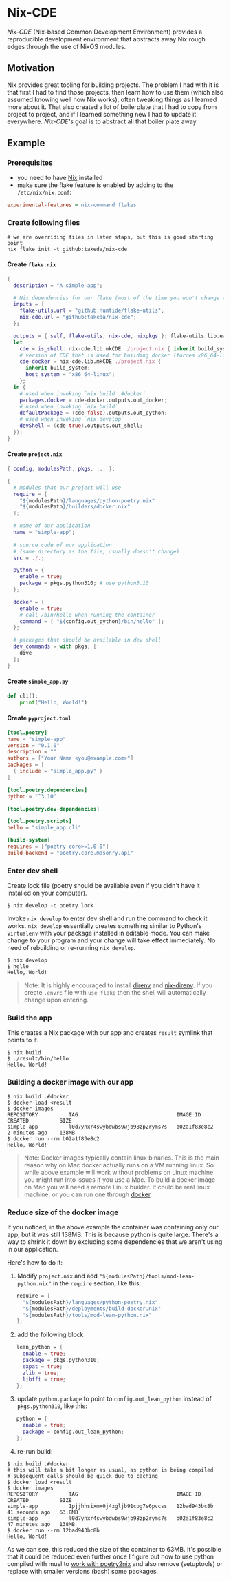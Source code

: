 # Nix-CDE

_Nix-CDE_ (Nix-based Common Development Environment) provides a reproducible
development environment that abstracts away Nix rough edges through the use
of NixOS modules.

## Motivation

Nix provides great tooling for building projects. The problem I had with it
is that first I had to find those projects, then learn how to use them (which
also assumed knowing well how Nix works), often tweaking things as I learned
more about it. That also created a lot of boilerplate that I had to copy from
project to project, and if I learned something new I had to update it everywhere.
_Nix-CDE's_ goal is to abstract all that boiler plate away.

## Example

### Prerequisites

- you need to have [Nix](https://nixos.org/download.html) installed
- make sure the flake feature is enabled by adding to the `/etc/nix/nix.conf`:
```ini
experimental-features = nix-command flakes
```

### Create following files

```shell
# we are overriding files in later staps, but this is good starting point
nix flake init -t github:takeda/nix-cde 
```

#### Create `flake.nix`
```nix
{
  description = "A simple-app";

  # Nix dependencies for our flake (most of the time you won't change this)
  inputs = {
    flake-utils.url = "github:numtide/flake-utils";
    nix-cde.url = "github:takeda/nix-cde";
  };

  outputs = { self, flake-utils, nix-cde, nixpkgs }: flake-utils.lib.eachDefaultSystem (build_system:
  let
    cde = is_shell: nix-cde.lib.mkCDE ./project.nix { inherit build_system is_shell; };
    # version of CDE that is used for building docker (forces x86_64-linux binaries)
    cde-docker = nix-cde.lib.mkCDE ./project.nix {
      inherit build_system;
      host_system = "x86_64-linux";
    };
  in {
    # used when invoking `nix build .#docker`
    packages.docker = cde-docker.outputs.out_docker;
    # used when invoking `nix build`
    defaultPackage = (cde false).outputs.out_python;
    # used when invoking `nix develop`
    devShell = (cde true).outputs.out_shell;
  });
}
```

#### Create `project.nix`
```nix
{ config, modulesPath, pkgs, ... }:

{
  # modules that our project will use
  require = [
    "${modulesPath}/languages/python-poetry.nix"
    "${modulesPath}/builders/docker.nix"
  ];

  # name of our application
  name = "simple-app";
  
  # source code of our application
  # (same directory as the file, usually doesn't change)
  src = ./.;

  python = {
    enable = true;
    package = pkgs.python310; # use python3.10
  };

  docker = {
    enable = true;
    # call /bin/hello when running the container
    command = [ "${config.out_python}/bin/hello" ];
  };

  # packages that should be available in dev shell
  dev_commands = with pkgs; [
    dive
  ];
}
```

#### Create `simple_app.py`
```python
def cli():
    print("Hello, World!")
```

#### Create `pyproject.toml`
```toml
[tool.poetry]
name = "simple-app"
version = "0.1.0"
description = ""
authors = ["Your Name <you@example.com>"]
packages = [
  { include = "simple_app.py" }
]

[tool.poetry.dependencies]
python = "^3.10"

[tool.poetry.dev-dependencies]

[tool.poetry.scripts]
hello = "simple_app:cli"

[build-system]
requires = ["poetry-core>=1.0.0"]
build-backend = "poetry.core.masonry.api"
```

### Enter dev shell

Create lock file (poetry should be available even if you didn't have it
installed on your computer).
```shell
$ nix develop -c poetry lock
```
Invoke `nix develop` to enter dev shell and run the command to check it works.
`nix develop` essentially creates something similar to Python's `virtualenv` with your
package installed in editable mode. You can make change to your program and your
change will take effect immediately. No need of rebuilding or re-running `nix develop`.

```shell
$ nix develop
$ hello
Hello, World!
```

> Note: It is highly encouraged to install [direnv](https://direnv.net/)
and [nix-direnv](https://github.com/nix-community/nix-direnv).
If you create `.envrc` file with `use flake` then the shell will
automatically change upon entering.


### Build the app

This creates a Nix package with our app and creates `result` symlink that points to it.
```shell
$ nix build
$ ./result/bin/hello
Hello, World!
```

### Building a docker image with our app

```shell
$ nix build .#docker
$ docker load <result
$ docker images
REPOSITORY          TAG                                IMAGE ID       CREATED          SIZE
simple-app          l0d7ynxr4swybdwbs9wjb98zp2ryms7s   b02a1f83e8c2   2 minutes ago    138MB
$ docker run --rm b02a1f83e8c2
Hello, World!
```

> Note: Docker images typically contain linux binaries. This is the main reason
why on Mac docker actually runs on a VM running linux. So while above
example will work without problems on Linux machine you might run into
issues if you use a Mac. To build a docker image on Mac you will need a
remote Linux builder. It could be real linux machine, or you can run one through
[docker](https://github.com/LnL7/nix-docker#running-as-a-remote-builder).

### Reduce size of the docker image

If you noticed, in the above example the container was containing only our
app, but it was still 138MB. This is because python is quite large.
There's a way to shrink it down by excluding some dependencies that
we aren't using in our application.

Here's how to do it:

1. Modify `project.nix` and add `"${modulesPath}/tools/mod-lean-python.nix"`
in the `require` section, like this:
```nix
   require = [
     "${modulesPath}/languages/python-poetry.nix"
     "${modulesPath}/deployments/build-docker.nix"
     "${modulesPath}/tools/mod-lean-python.nix"
   ];
```
2. add the following block
```nix
   lean_python = {
     enable = true;
     package = pkgs.python310;
     expat = true;
     zlib = true;
     libffi = true;
   };
```
3. update `python.package` to point to `config.out_lean_python` instead
of `pkgs.python310`, like this:
```nix
   python = {
     enable = true;
     package = config.out_lean_python;
   };
```
4. re-run build:
```shell
$ nix build .#docker
# this will take a bit longer as usual, as python is being compiled
# subsequent calls should be quick due to caching
$ docker load <result
$ docker images
REPOSITORY          TAG                                IMAGE ID       CREATED          SIZE
simple-app          1pjjhhsixmx0j4zgljb91cpg7s6pvcss   12bad943bc8b   41 seconds ago   63.8MB
simple-app          l0d7ynxr4swybdwbs9wjb98zp2ryms7s   b02a1f83e8c2   47 minutes ago   138MB
$ docker run --rm 12bad943bc8b
Hello, World!
```
As we can see, this reduced the size of the container to 63MB. It's possible
that it could be reduced even further once I figure out how to use python
compiled with musl to
[work with poetry2nix](https://github.com/nix-community/poetry2nix/issues/598)
and also remove (setuptools) or replace with smaller versions (bash) some
packages.
